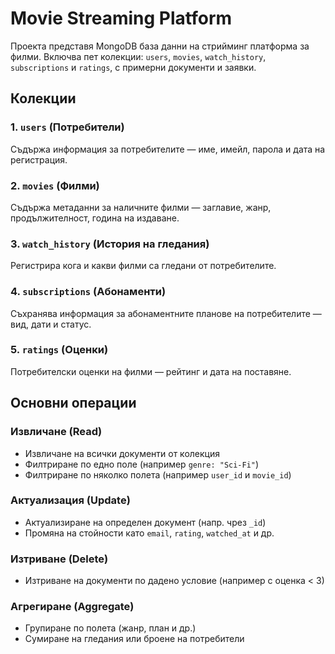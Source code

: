 # Movie Streaming Platform

Проекта представя MongoDB база данни на стрийминг платформа за филми. Включва пет колекции: `users`, `movies`, `watch_history`, `subscriptions` и `ratings`, с примерни документи и заявки.

## Колекции

### 1. `users` (Потребители)
Съдържа информация за потребителите — име, имейл, парола и дата на регистрация.

### 2. `movies` (Филми)
Съдържа метаданни за наличните филми — заглавие, жанр, продължителност, година на издаване.

### 3. `watch_history` (История на гледания)
Регистрира кога и какви филми са гледани от потребителите.

### 4. `subscriptions` (Абонаменти)
Съхранява информация за абонаментните планове на потребителите — вид, дати и статус.

### 5. `ratings` (Оценки)
Потребителски оценки на филми — рейтинг и дата на поставяне.

## Основни операции

### Извличане (Read)
- Извличане на всички документи от колекция
- Филтриране по едно поле (например `genre: "Sci-Fi"`)
- Филтриране по няколко полета (например `user_id` и `movie_id`)

### Актуализация (Update)
- Актуализиране на определен документ (напр. чрез `_id`)
- Промяна на стойности като `email`, `rating`, `watched_at` и др.

### Изтриване (Delete)
- Изтриване на документи по дадено условие (например с оценка < 3)

### Агрегиране (Aggregate)
- Групиране по полета (жанр, план и др.)
- Сумиране на гледания или броене на потребители
